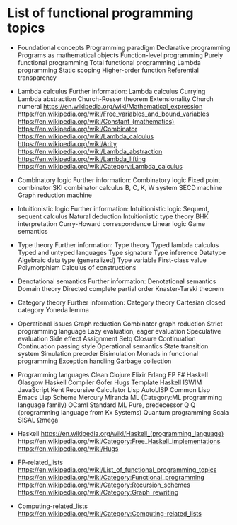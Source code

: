 # List of functional programming topics


* Foundational concepts
  Programming paradigm
  Declarative programming
  Programs as mathematical objects
  Function-level programming
  Purely functional programming
  Total functional programming
  Lambda programming
  Static scoping
  Higher-order function
  Referential transparency

* Lambda calculus
  Further information: Lambda calculus
  Currying
  Lambda abstraction
  Church-Rosser theorem
  Extensionality
  Church numeral
  https://en.wikipedia.org/wiki/Mathematical_expression
  https://en.wikipedia.org/wiki/Free_variables_and_bound_variables
  https://en.wikipedia.org/wiki/Constant_(mathematics)
  https://en.wikipedia.org/wiki/Combinator
  https://en.wikipedia.org/wiki/Lambda_calculus
  https://en.wikipedia.org/wiki/Arity
  https://en.wikipedia.org/wiki/Lambda_abstraction
  https://en.wikipedia.org/wiki/Lambda_lifting
  https://en.wikipedia.org/wiki/Category:Lambda_calculus

* Combinatory logic
  Further information: Combinatory logic
  Fixed point combinator
  SKI combinator calculus
  B, C, K, W system
  SECD machine
  Graph reduction machine

* Intuitionistic logic
  Further information: Intuitionistic logic
  Sequent, sequent calculus
  Natural deduction
  Intuitionistic type theory
  BHK interpretation
  Curry-Howard correspondence
  Linear logic
  Game semantics

* Type theory
  Further information: Type theory
  Typed lambda calculus
  Typed and untyped languages
  Type signature
  Type inference
  Datatype
  Algebraic data type (generalized)
  Type variable
  First-class value
  Polymorphism
  Calculus of constructions

* Denotational semantics
  Further information: Denotational semantics
  Domain theory
  Directed complete partial order
  Knaster-Tarski theorem

* Category theory
  Further information: Category theory
  Cartesian closed category
  Yoneda lemma

* Operational issues
  Graph reduction
  Combinator graph reduction
  Strict programming language
  Lazy evaluation, eager evaluation
  Speculative evaluation
  Side effect
  Assignment
  Setq
  Closure
  Continuation
  Continuation passing style
  Operational semantics
  State transition system
  Simulation preorder
  Bisimulation
  Monads in functional programming
  Exception handling
  Garbage collection

* Programming languages
  Clean
  Clojure
  Elixir
  Erlang
  FP
  F#
  Haskell
  Glasgow Haskell Compiler
  Gofer
  Hugs
  Template Haskell
  ISWIM
  JavaScript
  Kent Recursive Calculator
  Lisp
  AutoLISP
  Common Lisp
  Emacs Lisp
  Scheme
  Mercury
  Miranda
  ML (Category:ML programming language family)
  OCaml
  Standard ML
  Pure, predecessor Q
  Q (programming language from Kx Systems)
  Quantum programming
  Scala
  SISAL
  Ωmega

* Haskell
  https://en.wikipedia.org/wiki/Haskell_(programming_language)
  https://en.wikipedia.org/wiki/Category:Free_Haskell_implementations
  https://en.wikipedia.org/wiki/Hugs

* FP-related_lists
  https://en.wikipedia.org/wiki/List_of_functional_programming_topics
  https://en.wikipedia.org/wiki/Category:Functional_programming
  https://en.wikipedia.org/wiki/Category:Recursion_schemes
  https://en.wikipedia.org/wiki/Category:Graph_rewriting

* Computing-related_lists
  https://en.wikipedia.org/wiki/Category:Computing-related_lists
